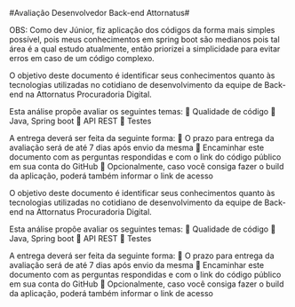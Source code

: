 #Avaliação Desenvolvedor Back-end Attornatus#

OBS: Como dev Júnior, fiz aplicação dos códigos da forma mais simples possível, pois meus conhecimentos em spring boot são medianos pois tal área é a qual estudo atualmente, então priorizei a simplicidade para evitar erros em caso de um código complexo.

O objetivo deste documento é identificar seus conhecimentos quanto às tecnologias utilizadas no cotidiano de desenvolvimento da equipe de Back-end na Attornatus Procuradoria Digital.

Esta análise propõe avaliar os seguintes temas:  Qualidade de código  Java, Spring boot  API REST  Testes

A entrega deverá ser feita da seguinte forma:  O prazo para entrega da avaliação será de até 7 dias após envio da mesma  Encaminhar este documento com as perguntas respondidas e com o link do código público em sua conta do GitHub  Opcionalmente, caso você consiga fazer o build da aplicação, poderá também informar o link de acesso

O objetivo deste documento é identificar seus conhecimentos quanto às tecnologias utilizadas no cotidiano de desenvolvimento da equipe de Back-end na Attornatus Procuradoria Digital.

Esta análise propõe avaliar os seguintes temas:  Qualidade de código  Java, Spring boot  API REST  Testes

A entrega deverá ser feita da seguinte forma:  O prazo para entrega da avaliação será de até 7 dias após envio da mesma  Encaminhar este documento com as perguntas respondidas e com o link do código público em sua conta do GitHub  Opcionalmente, caso você consiga fazer o build da aplicação, poderá também informar o link de acesso

